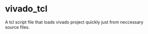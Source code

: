 # vivado_tcl
A tcl script file that loads vivado project quickly just from neccessary source files.
